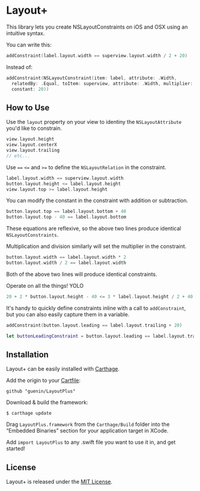 Layout+
=======

This library lets you create NSLayoutConstraints on iOS and OSX using an intuitive syntax.

You can write this:

```swift
addConstraint(label.layout.width == superview.layout.width / 2 + 20)
```

Instead of:

```swift
addConstraint(NSLayoutConstraint(item: label, attribute: .Width,
  relatedBy: .Equal, toItem: superview, attribute: .Width, multiplier: 0.5,
  constant: 20))
```

How to Use
----------

Use the `layout` property on your view to identiny the `NSLayoutAttribute` you'd like to constrain.

```swift
view.layout.height
view.layout.centerX
view.layout.trailing
// etc...
```

Use `==` `<=` and `>=` to define the `NSLayoutRelation` in the constraint.

```swift
label.layout.width == superview.layout.width
button.layout.height <= label.layout.height
view.layout.top >= label.layout.height
```

You can modify the constant in the constraint with addition or subtraction.

```swift
button.layout.top == label.layout.bottom + 40
button.layout.top - 40 == label.layout.bottom
```

These equations are reflexive, so the above two lines produce identical `NSLayoutConstraints`.

Multiplication and division similarly will set the multiplier in the constraint.

```swift
button.layout.width == label.layout.width * 2
button.layout.width / 2 == label.layout.width
```

Both of the above two lines will produce identical constraints.

Operate on all the things! YOLO

```swift
20 + 2 * button.layout.height - 40 <= 3 * label.layout.height / 2 + 40 - 20
```

It's handy to quickly define constraints inline with a call to `addConstraint`, but you can also easily capture them in a variable.

```swift
addConstraint(button.layout.leading == label.layout.trailing + 20)

let buttonLeadingConstraint = button.layout.leading == label.layout.trailing + 20
```

Installation
------------

Layout+ can be easily installed with [Carthage](https://github.com/Carthage/Carthage).

Add the origin to your [Cartfile](https://github.com/Carthage/Carthage/blob/master/Documentation/Artifacts.md#cartfile):

```
github "guenin/LayoutPlus"
```

Download & build the framework:

```
$ carthage update
```

Drag `LayoutPlus.framework` from the `Carthage/Build` folder into the “Embedded Binaries” section for your application target in XCode.

Add `import LayoutPlus` to any .swift file you want to use it in, and get started!

License
-------

Layout+ is released under the [MIT License](LICENSE).